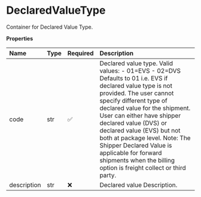 # DeclaredValueType

Container for Declared Value Type.

**Properties**

| Name        | Type | Required | Description                                                                                                                                                                                                                                                                                                                                                                                                                              |
| :---------- | :--- | :------- | :--------------------------------------------------------------------------------------------------------------------------------------------------------------------------------------------------------------------------------------------------------------------------------------------------------------------------------------------------------------------------------------------------------------------------------------- |
| code        | str  | ✅       | Declared value type. Valid values: - 01=EVS - 02=DVS Defaults to 01 i.e. EVS if declared value type is not provided. The user cannot specify different type of declared value for the shipment. User can either have shipper declared value (DVS) or declared value (EVS) but not both at package level. Note: The Shipper Declared Value is applicable for forward shipments when the billing option is freight collect or third party. |
| description | str  | ❌       | Declared value Description.                                                                                                                                                                                                                                                                                                                                                                                                              |

<!-- This file was generated by liblab | https://liblab.com/ -->
